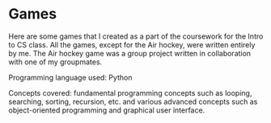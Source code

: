 # Games

Here are some games that I created as a part of the coursework for the Intro to CS class.
All the games, except for the Air hockey, were written entirely by me. The Air hockey game was a group project written in collaboration with one of my groupmates.

Programming language used: Python

Concepts covered: fundamental programming concepts such as looping, searching, sorting, recursion, etc. and various advanced concepts such as object-oriented programming and graphical user interface.
